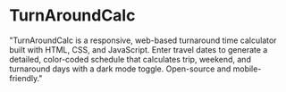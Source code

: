 # TurnAroundCalc
"TurnAroundCalc is a responsive, web-based turnaround time calculator built with HTML, CSS, and JavaScript. Enter travel dates to generate a detailed, color-coded schedule that calculates trip, weekend, and turnaround days with a dark mode toggle. Open-source and mobile-friendly."
